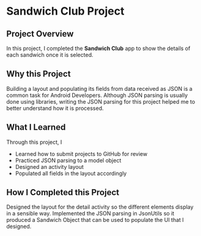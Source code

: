 # Sandwich Club Project 

## Project Overview
In this project, I completed the **Sandwich Club** app to
show the details of each sandwich once it is selected.

## Why this Project

Building a layout and populating its fields from data received as JSON
is a common task for Android Developers. Although JSON parsing is usually
done using libraries, writing the JSON parsing for  this project
helped me to better understand how it is processed.

## What I Learned
Through this project, I
- Learned how to submit projects to GitHub for review
- Practiced JSON parsing to a model object
- Designed an activity layout
- Populated all fields in the layout accordingly

## How I Completed this Project
Designed the layout for the detail activity so the different elements
display in a sensible way. Implemented the JSON parsing in JsonUtils so it
produced a Sandwich Object that can be used to populate the UI that I designed.
